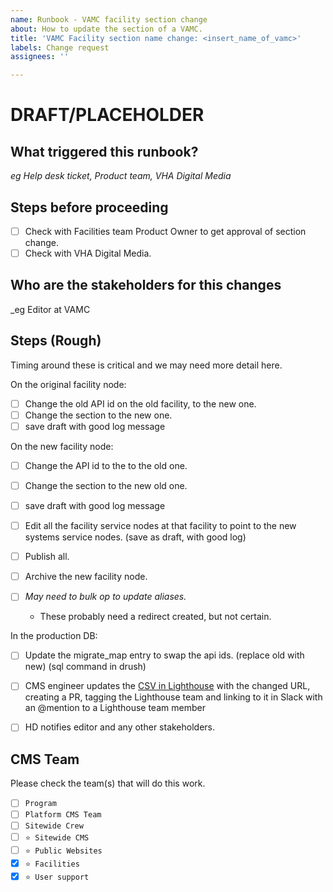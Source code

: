 ```yaml
---
name: Runbook - VAMC facility section change
about: How to update the section of a VAMC.
title: 'VAMC Facility section name change: <insert_name_of_vamc>'
labels: Change request
assignees: ''

---
```


# DRAFT/PLACEHOLDER

## What triggered this runbook?
_eg Help desk ticket, Product team, VHA Digital Media_


## Steps before proceeding

- [ ] Check with Facilities team Product Owner to get approval of section change.
- [ ] Check with VHA Digital Media.

## Who are the stakeholders for this changes
_eg Editor at VAMC

## Steps (Rough)

Timing around these is critical and we may need more detail here.

On the original facility node:
- [ ] Change the old  API id on the old facility, to the new one.
- [ ] Change the section to the new one.
- [ ] save draft with good log message

On the new facility node:
- [ ] Change the API id to the to the old one.
- [ ] Change the section to the new old one.
- [ ] save draft with good log message


- [ ] Edit all the facility service nodes at that facility to point to the new systems service nodes. (save as draft, with good log)
- [ ] Publish all.
- [ ] Archive the new facility node.
- [ ] *May need to bulk op to update aliases.*
  - These probably need a redirect created, but not certain.

In the production DB:
- [ ] Update the migrate_map entry to swap the api ids. (replace old with new) (sql command in drush)

- [ ] CMS engineer updates the [CSV in Lighthouse](https://github.com/department-of-veterans-affairs/lighthouse-facilities/blob/master/facilities/src/main/resources/websites.csv) with the changed URL, creating a PR, tagging the Lighthouse team and linking to it in Slack with an @mention to a Lighthouse team member 
- [ ] HD notifies editor and any other stakeholders.



## CMS Team
Please check the team(s) that will do this work.

- [ ] `Program`
- [ ] `Platform CMS Team`
- [ ] `Sitewide Crew`
- [ ] `⭐️ Sitewide CMS`
- [ ] `⭐️ Public Websites`
- [x] `⭐️ Facilities`
- [x] `⭐️ User support`
